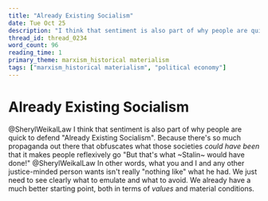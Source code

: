 ```yaml
---
title: "Already Existing Socialism"
date: Tue Oct 25
description: "I think that sentiment is also part of why people are quick to defend 'Already Existing Socialism'."
thread_id: thread_0234
word_count: 96
reading_time: 1
primary_theme: marxism_historical materialism
tags: ["marxism_historical materialism", "political economy"]
---
```


# Already Existing Socialism

@SherylWeikalLaw I think that sentiment is also part of why people are quick to defend "Already Existing Socialism". Because there's so much propaganda out there that obfuscates what those societies *could have been* that it makes people reflexively go "But that's what ~Stalin~ would have done!" @SherylWeikalLaw In other words, what you and I and any other justice-minded person wants isn't really "nothing like" what he had. We just need to see clearly what to emulate and what to avoid. We already have a much better starting point, both in terms of *values* and material conditions.